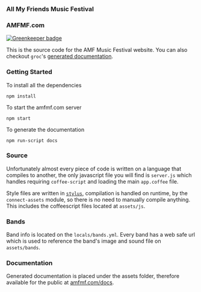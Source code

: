### All My Friends Music Festival
### AMFMF.com

[![Greenkeeper badge](https://badges.greenkeeper.io/reaktivo/AMFMF.com.svg)](https://greenkeeper.io/)

This is the source code for the AMF Music Festival website. You can also checkout `groc`'s [generated documentation](http://amfmf.com/docs).

### Getting Started

To install all the dependencies

    npm install


To start the amfmf.com server

    npm start


To generate the documentation

    npm run-script docs
    
### Source

Unfortunately almost every piece of code is written on a language that compiles to another, the only javascript file you will find is `server.js` which handles requiring `coffee-script` and loading the main `app.coffee` file.

Style files are written in [`stylus`](http://learnboost.github.com/stylus/), compilation is handled on runtime, by the `connect-assets` module, so there is no need to manually compile anything. This includes the coffeescript files located at `assets/js`.
  
### Bands

Band info is located on the `locals/bands.yml`. Every band has a web safe url which is used to reference the band's image and sound file on `assets/bands`.

### Documentation

Generated documentation is placed under the assets folder, therefore available for the public at [amfmf.com/docs](http://amfmf.com/docs).